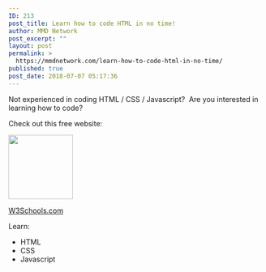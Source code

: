 ```yaml
---
ID: 213
post_title: Learn how to code HTML in no time!
author: MMD Network
post_excerpt: ""
layout: post
permalink: >
  https://mmdnetwork.com/learn-how-to-code-html-in-no-time/
published: true
post_date: 2018-07-07 05:17:36
---
```

Not experienced in coding HTML / CSS / Javascript?  Are you interested in learning how to code?

Check out this free website:

<img class="size-full wp-image-214 alignleft" src="https://mmdnetwork.com/wp-content/uploads/2018/07/index-1.jpeg" alt="" width="127" height="127" />

<a href="https://www.w3schools.com/">W3Schools.com</a>

Learn:
<ul>
 	<li>HTML</li>
 	<li>CSS</li>
 	<li>Javascript</li>
</ul>
&nbsp;